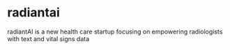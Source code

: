 # radiantai
radiantAI is a new health care startup focusing on empowering radiologists with text and vital signs data
